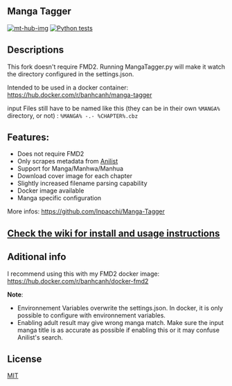 Manga Tagger
---

[![mt-hub-img]][mt-hub-lnk] 
[![Python tests](https://github.com/Banh-Canh/Manga-Tagger/actions/workflows/Run_Tests.yml/badge.svg)](https://github.com/Banh-Canh/Manga-Tagger/actions/workflows/Run_Tests.yml)
## Descriptions

This fork doesn't require FMD2. Running MangaTagger.py will make it watch the directory configured in the settings.json.

Intended to be used in a docker container:
https://hub.docker.com/r/banhcanh/manga-tagger

input Files still have to be named like this (they can be in their own `%MANGA%` directory, or not) : `%MANGA% -.- %CHAPTER%.cbz`

## Features:

* Does not require FMD2
* Only scrapes metadata from [Anilist](https://anilist.co/)
* Support for Manga/Manhwa/Manhua
* Download cover image for each chapter
* Slightly increased filename parsing capability
* Docker image available
* Manga specific configuration

More infos:
https://github.com/Inpacchi/Manga-Tagger

[Check the wiki for install and usage instructions](https://github.com/Banh-Canh/Manga-Tagger/wiki)
---

## Aditional info

I recommend using this with my FMD2 docker image: https://hub.docker.com/r/banhcanh/docker-fmd2

**Note**:
- Environnement Variables overwrite the settings.json. In docker, it is only possible to configure with environnement variables.
- Enabling adult result may give wrong manga match. Make sure the input manga title is as accurate as possible if enabling this or it may confuse Anilist's search.

## License
[MIT](https://choosealicense.com/licenses/mit/)


[mt-hub-img]: https://img.shields.io/docker/pulls/banhcanh/manga-tagger.svg
[mt-hub-lnk]: https://hub.docker.com/r/banhcanh/manga-tagger
